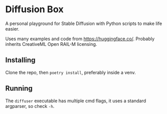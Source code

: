 # Diffusion Box
A personal playground for Stable Diffusion with Python scripts to make life easier.

Uses many examples and code from https://huggingface.co/.
Probably inherits CreativeML Open RAIL-M licensing.

## Installing
Clone the repo, then `poetry install`, preferably inside a venv.

## Running
The `diffuser` executable has multiple cmd flags, it uses a standard argparser, so check `-h`.